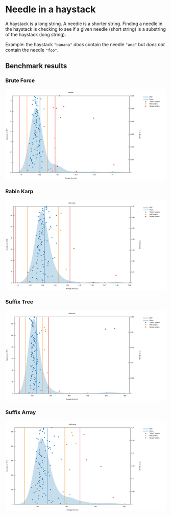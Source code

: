 # Needle in a haystack

A haystack is a long string. A needle is a shorter string. Finding a needle in
the haystack is checking to see if a given needle (short string) is a substring
of the haystack (long string).

Example: the haystack `"banana"` _does_ contain the needle `"ana"` but _does
not_ contain the needle `"foo"`.

## Benchmark results

### Brute Force
![Brute Force](reports/window.svg)

### Rabin Karp
![Rabin Karp](reports/rabin-karp.svg)

### Suffix Tree
![Suffix Tree](reports/suffix-tree.svg)

### Suffix Array
![Suffix Array](reports/suffix-array.svg)
